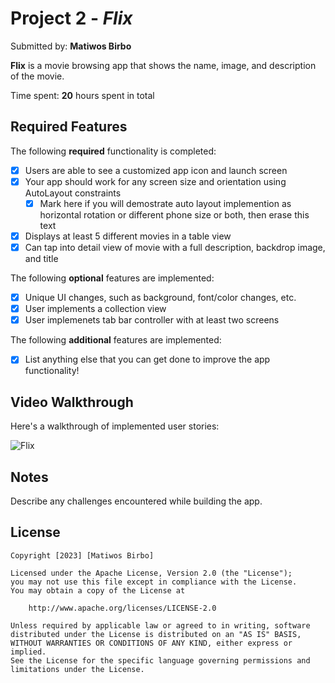 # Project 2 - *Flix*

Submitted by: **Matiwos Birbo**

**Flix** is a movie browsing app that shows the name, image, and description of the movie. 

Time spent: **20** hours spent in total

## Required Features

The following **required** functionality is completed:

- [x] Users are able to see a customized app icon and launch screen
- [x] Your app should work for any screen size and orientation using AutoLayout constraints
  - [x] Mark here if you will demostrate auto layout implemention as horizontal rotation or different phone size or both, then erase this text
- [x] Displays at least 5 different movies in a table view
- [x] Can tap into detail view of movie with a full description, backdrop image, and title
 
The following **optional** features are implemented:

- [x] Unique UI changes, such as background, font/color changes, etc.
- [x] User implements a collection view
- [x] User implemenets tab bar controller with at least two screens

The following **additional** features are implemented:

- [x] List anything else that you can get done to improve the app functionality!

## Video Walkthrough

Here's a walkthrough of implemented user stories:

![Flix](https://user-images.githubusercontent.com/46619502/224133854-5b78b165-18f7-4d96-97eb-d931da459e1a.gif)


## Notes

Describe any challenges encountered while building the app.

## License

    Copyright [2023] [Matiwos Birbo]

    Licensed under the Apache License, Version 2.0 (the "License");
    you may not use this file except in compliance with the License.
    You may obtain a copy of the License at

        http://www.apache.org/licenses/LICENSE-2.0

    Unless required by applicable law or agreed to in writing, software
    distributed under the License is distributed on an "AS IS" BASIS,
    WITHOUT WARRANTIES OR CONDITIONS OF ANY KIND, either express or implied.
    See the License for the specific language governing permissions and
    limitations under the License.
